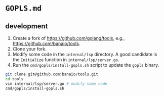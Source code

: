 # `GOPLS.md`

## development

1. Create a fork of <https://github.com/golang/tools>, e.g., <https://github.com/banaio/tools>.
2. Clone your fork.
3. Modify some code in the `internal/lsp` directory. A good candidate is the `Initialize` function
in `internal/lsp/server.go`.
4. Run the `cmd/gopls/install-gopls.sh` script to update the `gopls` binary.

```sh
git clone git@github.com:banaio/tools.git
cd tools
vim internal/lsp/server.go # modify some code
cmd/gopls/install-gopls.sh
```
